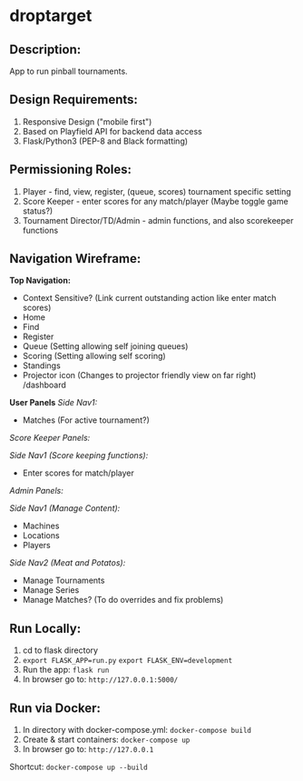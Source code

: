 droptarget
==========

Description:
------------
App to run pinball tournaments.

Design Requirements:
--------------------
1. Responsive Design ("mobile first")
2. Based on Playfield API for backend data access
3. Flask/Python3 (PEP-8 and Black formatting)

Permissioning Roles:
--------------------
1. Player - find, view, register, (queue, scores) tournament specific setting
2. Score Keeper - enter scores for any match/player (Maybe toggle game status?)
3. Tournament Director/TD/Admin - admin functions, and also scorekeeper functions

Navigation Wireframe:
---------------------
**Top Navigation:**
* Context Sensitive? (Link current outstanding action like enter match scores)
* Home
* Find
* Register
* Queue (Setting allowing self joining queues)
* Scoring (Setting allowing self scoring)
* Standings
* Projector icon (Changes to projector friendly view on far right) /dashboard

**User Panels**
_Side Nav1:_
* Matches (For active tournament?)

*Score Keeper Panels:*

_Side Nav1 (Score keeping functions):_
* Enter scores for match/player

*Admin Panels:*

_Side Nav1 (Manage Content):_
* Machines
* Locations
* Players

_Side Nav2 (Meat and Potatos):_
* Manage Tournaments
* Manage Series
* Manage Matches? (To do overrides and fix problems)


Run Locally:
------------
1.  cd to flask directory
2.  `export FLASK_APP=run.py`
    `export FLASK_ENV=development`
3.  Run the app: `flask run`
4.  In browser go to: `http://127.0.0.1:5000/`

Run via Docker:
--------------
1.  In directory with docker-compose.yml: `docker-compose build`
2.  Create & start containers: `docker-compose up`
3.  In browser go to: `http://127.0.0.1`

Shortcut: `docker-compose up --build`